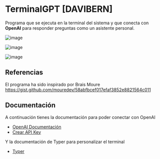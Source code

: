 # TerminalGPT [DAVIBERN]

Programa que se ejecuta en la terminal del sistema y que conecta con **OpenAI** para responder preguntas como un asistente personal.

![image](https://user-images.githubusercontent.com/13550820/228799995-35b53c88-4678-402b-bbf3-066f2e8228c2.png)

![image](https://user-images.githubusercontent.com/13550820/228800226-f842049d-7617-42e7-8571-953828b1c92d.png)

![image](https://user-images.githubusercontent.com/13550820/228800949-d2963082-6a82-48ea-a8d0-2696408cec11.png)

## Referencias

El programa ha sido inspirado por Brais Moure https://gist.github.com/mouredev/58abfbcef017efaf3852e8821564c011

## Documentación

A continuación tienes la documentación para poder conectar con OpenAI

- [OpenAI Documentación](https://platform.openai.com/docs/introduction/overview)
- [Crear API Key](https://platform.openai.com/account/api-keys)

Y la documentación de Typer para personalizar el terminal

- [Typer](https://typer.tiangolo.com/)
